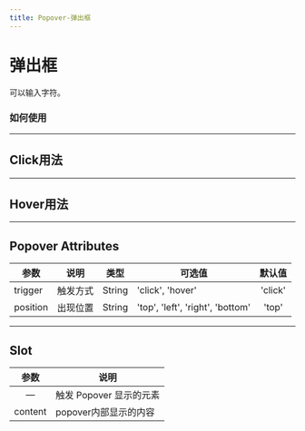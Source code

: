```yaml
---
title: Popover-弹出框
---
```


# 弹出框
可以输入字符。

### 如何使用

---

## Click用法
<popover-demo1></popover-demo1>


---

## Hover用法
<popover-demo2></popover-demo2>


---


## Popover Attributes

| 参数       | 说明      | 类型      | 可选值 |   默认值   |
|----------|---------|---------|-----|:-------:|
| trigger  | 触发方式    | String  | 'click', 'hover'  | 'click' |
| position | 出现位置 | String  | 'top', 'left', 'right', 'bottom'  |  'top'  |


---

## Slot

|    参数     | 说明               | 
|:---------:|------------------|
|     —     | 触发 Popover 显示的元素 | 
|  content  | popover内部显示的内容   | 


